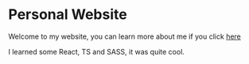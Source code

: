 # Personal Website
Welcome to my website, you can learn more about me if you click [here](https://ccyuen.github.io/)

I learned some React, TS and SASS, it was quite cool.